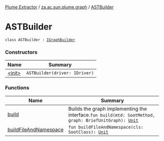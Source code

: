 [Plume Extractor](../../index.md) / [za.ac.sun.plume.graph](../index.md) / [ASTBuilder](./index.md)

# ASTBuilder

`class ASTBuilder : `[`IGraphBuilder`](../-i-graph-builder/index.md)

### Constructors

| Name | Summary |
|---|---|
| [&lt;init&gt;](-init-.md) | `ASTBuilder(driver: IDriver)` |

### Functions

| Name | Summary |
|---|---|
| [build](build.md) | Builds the graph implementing the interface.`fun build(mtd: SootMethod, graph: BriefUnitGraph): `[`Unit`](https://kotlinlang.org/api/latest/jvm/stdlib/kotlin/-unit/index.html) |
| [buildFileAndNamespace](build-file-and-namespace.md) | `fun buildFileAndNamespace(cls: SootClass): `[`Unit`](https://kotlinlang.org/api/latest/jvm/stdlib/kotlin/-unit/index.html) |

